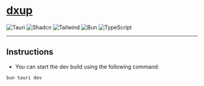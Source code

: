 # [dxup](https://dxup.sharath.uk)

![Tauri](https://img.shields.io/badge/Tauri-v1-ffc131?style=for-the-badge&logo=tauri)
![Shadcn](https://img.shields.io/badge/Shadcn-UI-ffffff?style=for-the-badge&logo=shadcnui)
![Tailwind](https://img.shields.io/badge/Tailwind-v3-38bdf8?style=for-the-badge&logo=tailwindcss)
![Bun](https://img.shields.io/badge/Bun-v1-fbf0df?style=for-the-badge&logo=bun)
![TypeScript](https://img.shields.io/badge/TypeScript-v5-4476c0?style=for-the-badge&logo=typescript)

---

## Instructions

- You can start the dev build using the following command:

```sh
bun tauri dev
```
